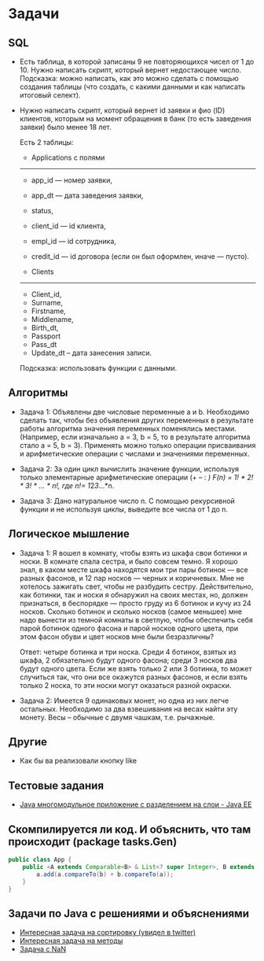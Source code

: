 # Задачи

## SQL

- Есть таблица, в которой записаны 9 не повторяющихся чисел от 1 до 10. Нужно написать скрипт, который вернет недостающее число. Подсказка: можно написать, как это можно сделать с помощью создания таблицы (что создать, с какими данными и как написать итоговый селект).
- Нужно написать скрипт, который вернет id заявки и фио (ID) клиентов, которым на момент обращения в банк (то есть заведения заявки) было менее 18 лет.
    
   
   Есть 2 таблицы:
   
   * Applications c полями
   ---
   
   *  app_id — номер заявки,
   *  app_dt — дата заведения заявки,
   *  status,
   *  client_id — id клиента,
   *  empl_id — id сотрудника,
   *  credit_id — id договора (если он был оформлен, иначе — пусто).
    
   
   * Clients
   ---
   
   *  Client_id,
   *  Surname,
   *  Firstname,
   *  Middlename,
   *  Birth_dt,
   *  Passport
   *  Pass_dt
   * Update_dt – дата занесения записи.
    
    
   Подсказка: использовать функции с данными.

## Алгоритмы

- Задача 1: Объявлены две числовые переменные a и b. Необходимо сделать так, чтобы без объявления других переменных в результате работы алгоритма значения переменных поменялись местами. (Например, если изначально a = 3, b = 5, то в результате алгоритма стало a = 5, b = 3). Применять можно только операции присваивания и арифметические операции с числами и значениями переменных.

- Задача 2: За один цикл вычислить значение функции, используя только элементарные арифметические операции (+ – : *)
            F(n) = 1! * 2! * 3! * … * n!, где n!= 1*2*3*…*n.
            
- Задача 3: Дано натуральное число n. С помощью рекурсивной функции и не используя циклы, выведите все числа от 1 до n.


## Логическое мышление

- Задача 1: Я вошел в комнату, чтобы взять из шкафа свои ботинки и носки. В комнате спала сестра, и было совсем темно. Я хорошо знал, в каком месте шкафа находятся мои три пары ботинок — все разных фасонов, и 12 пар носков — черных и коричневых. Мне не хотелось зажигать свет, чтобы не разбудить сестру. Действительно, как ботинки, так и носки я обнаружил на своих местах, но, должен признаться, в беспорядке — просто груду из 6 ботинок и кучу из 24 носков. Сколько ботинок и сколько носков (самое меньшее) мне надо вынести из темной комнаты в светлую, чтобы обеспечить себя парой ботинок одного фасона и парой носков одного цвета, при этом фасон обуви и цвет носков мне были безразличны?

    Ответ: четыре ботинка и три носка. Среди 4 ботинок, взятых из шкафа, 2 обязательно будут одного фасона; среди 3 носков два будут одного цвета. Если же взять только 2 или 3 ботинка, то может случиться так, что они все окажутся разных фасонов, и если взять только 2 носка, то эти носки могут оказаться разной окраски.

- Задача 2: Имеется 9 одинаковых монет, но одна из них легче остальных. Необходимо за два взвешивания на весах найти эту монету. Весы – обычные с двумя чашкам,  т.е. рычажные.

## Другие
- Как бы ва реализовали кнопку like

## Тестовые задания
- <a href="http://www.cyberforum.ru/java-j2ee/thread1670800.html">Java многомодульное приложение с разделением на слои - Java EE</a>

## Скомпилируется ли код. И объяснить, что там происходит (package tasks.Gen)
```java
public class App {
    public <A extends Comparable<B> & List<? super Integer>, B extends Comparable<A>> void func(A a, B b) {
        a.add(a.compareTo(b) + b.compareTo(a));
    }
}
```

## Задачи по Java с решениями и объяснениями
- <a href="/tasks/sort.md">Интересная задача на сортировку (увидел в twitter)</a>
- <a href="/tasks/task01.md">Интересная задача на методы</a>
- <a href="/tasks/task02.md">Задача с NaN</a>
